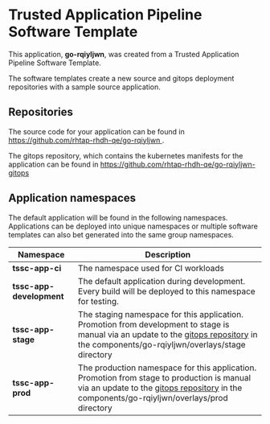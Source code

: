 # Trusted Application Pipeline Software Template

This application, **go-rqiyljwn**, was created from a Trusted Application Pipeline Software Template.

The software templates create a new source and gitops deployment repositories with a sample source application. 

## Repositories

The source code for your application can be found in [https://github.com/rhtap-rhdh-qe/go-rqiyljwn ](https://github.com/rhtap-rhdh-qe/go-rqiyljwn ).
 
The gitops repository, which contains the kubernetes manifests for the application can be found in 
[https://github.com/rhtap-rhdh-qe/go-rqiyljwn-gitops ](https://github.com/rhtap-rhdh-qe/go-rqiyljwn-gitops ) 

## Application namespaces 

The default application will be found in the following namespaces. Applications can be deployed into unique namespaces or multiple software templates can also bet generated into the same group namespaces.  

|  Namespace   |  Description   |  
| -------- | -------- |
| **tssc-app-ci** | The namespace used for CI workloads |
| **tssc-app-development** | The default application during development. Every build will be deployed to this namespace for testing. |
| **tssc-app-stage** | The staging namespace for this application. Promotion from development to stage is manual via an update to the [gitops repository](https://github.com/rhtap-rhdh-qe/go-rqiyljwn-gitops ) in the components/go-rqiyljwn/overlays/stage directory |
| **tssc-app-prod** | The production namespace for this application. Promotion from stage to production is manual via an update to the [gitops repository](https://github.com/rhtap-rhdh-qe/go-rqiyljwn-gitops ) in the components/go-rqiyljwn/overlays/prod directory |